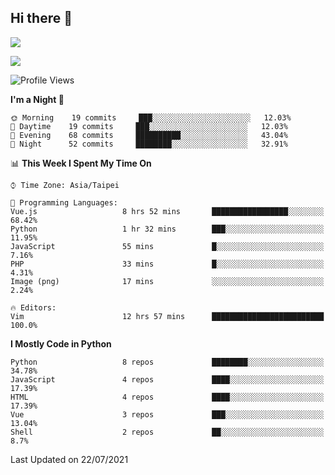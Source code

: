 ## Hi there 👋

![](https://github-readme-stats.vercel.app/api?username=CSY54&theme=nord&show_icons=true)

![](https://github-readme-stats.vercel.app/api/top-langs/?username=CSY54&theme=nord&layout=compact&card_width=445)

<!--START_SECTION:waka-->
![Profile Views](http://img.shields.io/badge/Profile%20Views-23-blue)

**I'm a Night 🦉** 

```text
🌞 Morning    19 commits     ███░░░░░░░░░░░░░░░░░░░░░░   12.03% 
🌆 Daytime    19 commits     ███░░░░░░░░░░░░░░░░░░░░░░   12.03% 
🌃 Evening    68 commits     ██████████░░░░░░░░░░░░░░░   43.04% 
🌙 Night      52 commits     ████████░░░░░░░░░░░░░░░░░   32.91%

```


📊 **This Week I Spent My Time On** 

```text
⌚︎ Time Zone: Asia/Taipei

💬 Programming Languages: 
Vue.js                   8 hrs 52 mins       █████████████████░░░░░░░░   68.42% 
Python                   1 hr 32 mins        ███░░░░░░░░░░░░░░░░░░░░░░   11.95% 
JavaScript               55 mins             █░░░░░░░░░░░░░░░░░░░░░░░░   7.16% 
PHP                      33 mins             █░░░░░░░░░░░░░░░░░░░░░░░░   4.31% 
Image (png)              17 mins             ░░░░░░░░░░░░░░░░░░░░░░░░░   2.24%

🔥 Editors: 
Vim                      12 hrs 57 mins      █████████████████████████   100.0%

```

**I Mostly Code in Python** 

```text
Python                   8 repos             ████████░░░░░░░░░░░░░░░░░   34.78% 
JavaScript               4 repos             ████░░░░░░░░░░░░░░░░░░░░░   17.39% 
HTML                     4 repos             ████░░░░░░░░░░░░░░░░░░░░░   17.39% 
Vue                      3 repos             ███░░░░░░░░░░░░░░░░░░░░░░   13.04% 
Shell                    2 repos             ██░░░░░░░░░░░░░░░░░░░░░░░   8.7%

```



 Last Updated on 22/07/2021
<!--END_SECTION:waka-->

<!--
**CSY54/CSY54** is a ✨ _special_ ✨ repository because its `README.md` (this file) appears on your GitHub profile.

Here are some ideas to get you started:

- 🔭 I’m currently working on ...
- 🌱 I’m currently learning ...
- 👯 I’m looking to collaborate on ...
- 🤔 I’m looking for help with ...
- 💬 Ask me about ...
- 📫 How to reach me: ...
- 😄 Pronouns: ...
- ⚡ Fun fact: ...
-->
